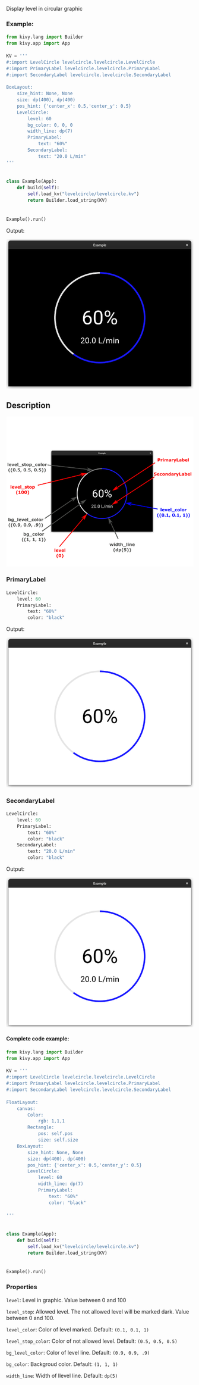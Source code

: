 Display level in circular graphic

### Example:
```python
from kivy.lang import Builder
from kivy.app import App

KV = '''
#:import LevelCircle levelcircle.levelcircle.LevelCircle
#:import PrimaryLabel levelcircle.levelcircle.PrimaryLabel
#:import SecondaryLabel levelcircle.levelcircle.SecondaryLabel

BoxLayout:
    size_hint: None, None
    size: dp(400), dp(400)
    pos_hint: {'center_x': 0.5,'center_y': 0.5}
    LevelCircle:
        level: 60
        bg_color: 0, 0, 0
        width_line: dp(7)
        PrimaryLabel:
            text: "60%"
        SecondaryLabel:
            text: "20.0 L/min"
'''


class Example(App):
    def build(self):
        self.load_kv("levelcircle/levelcircle.kv")
        return Builder.load_string(KV)


Example().run()
```
Output:

![](./imgs/img2.png)


## Description

![](imgs/img1.png)
### PrimaryLabel
```python
​LevelCircle:
	level: 60
	​PrimaryLabel:
		text: "60%"
		color: "black"
```
Output:

![](imgs/img3.png)
### SecondaryLabel
```python
​LevelCircle:
	level: 60
	​PrimaryLabel:
		text: "60%"
		color: "black"
	​SecondaryLabel:
		text: "20.0 L/min"
		color: "black"
```
Output:

![](imgs/img4.png)

#### Complete code example:
```python
from kivy.lang import Builder
from kivy.app import App

KV = '''
#:import LevelCircle levelcircle.levelcircle.LevelCircle
#:import PrimaryLabel levelcircle.levelcircle.PrimaryLabel
#:import SecondaryLabel levelcircle.levelcircle.SecondaryLabel

FloatLayout:
    canvas:
        Color:
            rgb: 1,1,1
        Rectangle:
            pos: self.pos
            size: self.size
    BoxLayout:
        size_hint: None, None
        size: dp(400), dp(400)
        pos_hint: {'center_x': 0.5,'center_y': 0.5}
        LevelCircle:
            level: 60
            width_line: dp(7)
            PrimaryLabel:
                text: "60%"
		        color: "black"

'''


class Example(App):
    def build(self):
        self.load_kv("levelcircle/levelcircle.kv")
        return Builder.load_string(KV)


Example().run()
```

### Properties
`level`:
Level in graphic. Value between 0 and 100

`level_stop`:
Allowed level. The not allowed level will be marked dark. Value between 0 and 100.

`level_color`:
Color of level marked. Default: `(0.1, 0.1, 1)`

`level_stop_color`:
Color of not allowed level. Default: `(0.5, 0.5, 0.5)`

`bg_level_color`: 
Color of level line. Default: `(0.9, 0.9, .9)`

`bg_color`:
Backgroud color. Default: `(1, 1, 1)`

`width_line`:
Width of llevel line. Default: `dp(5)`
